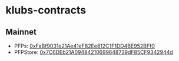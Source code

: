 # klubs-contracts

## Mainnet
- PFPs: [0xFaBf9031e21Ae41eF82Ee812C1F1DD4BE952BFf0](https://scope.klaytn.com/account/0xFaBf9031e21Ae41eF82Ee812C1F1DD4BE952BFf0)
- PFPStore: [0x7C6DEb21A09484210699648739dF85CF9342944d](https://scope.klaytn.com/account/0x7C6DEb21A09484210699648739dF85CF9342944d)
